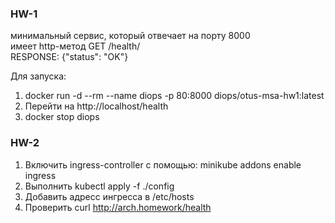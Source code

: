 ### HW-1
минимальный сервис, который отвечает на порту 8000  
имеет http-метод GET /health/  
RESPONSE: {"status": "OK"} 

Для запуска:
1) docker run -d --rm --name diops -p 80:8000 diops/otus-msa-hw1:latest
2) Перейти на http://localhost/health
3) docker stop diops
 

### HW-2

1) Включить ingress-controller с помощью:
   minikube addons enable ingress
2) Выполнить kubectl apply -f ./config
3) Добавить адресс ингресса в /etc/hosts
4) Проверить curl http://arch.homework/health 
